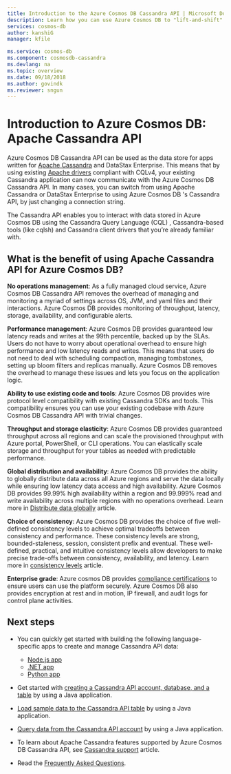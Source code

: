 ```yaml
---
title: Introduction to the Azure Cosmos DB Cassandra API | Microsoft Docs
description: Learn how you can use Azure Cosmos DB to "lift-and-shift" existing applications and build new applications using Cassandra API using the Cassandra drivers and CQL you’re already familar with. 
services: cosmos-db
author: kanshiG
manager: kfile

ms.service: cosmos-db
ms.component: cosmosdb-cassandra
ms.devlang: na
ms.topic: overview
ms.date: 09/18/2018
ms.author: govindk
ms.reviewer: sngun
---
```


# Introduction to Azure Cosmos DB: Apache Cassandra API

Azure Cosmos DB Cassandra API can be used as the data store for apps written for [Apache Cassandra](https://cassandra.apache.org/) and DataStax Enterprise. This means that by using existing [Apache drivers](https://cassandra.apache.org/doc/latest/getting_started/drivers.html?highlight=driver) compliant with CQLv4, your existing Cassandra application can now communicate with the Azure Cosmos DB Cassandra API. In many cases, you can switch from using Apache Cassandra or DataStax Enterprise to using Azure Cosmos DB 's Cassandra API, by just changing a connection string. 

The Cassandra API enables you to interact with data stored in Azure Cosmos DB using the Cassandra Query Language (CQL) , Cassandra-based tools (like cqlsh) and Cassandra client drivers that you’re already familiar with.

## What is the benefit of using Apache Cassandra API for Azure Cosmos DB?

**No operations management**: As a fully managed cloud service, Azure Cosmos DB Cassandra API removes the overhead of managing and monitoring a myriad of settings across OS, JVM, and yaml files and their interactions. Azure Cosmos DB provides monitoring of throughput, latency, storage, availability, and configurable alerts.

**Performance management**: Azure Cosmos DB provides guaranteed low latency reads and writes at the 99th percentile, backed up by the SLAs. Users do not have to worry about operational overhead to ensure high performance and low latency reads and writes. This means that users do not need to deal with scheduling compaction, managing tombstones, setting up bloom filters and replicas manually. Azure Cosmos DB removes the overhead to manage these issues and lets you focus on the application logic.

**Ability to use existing code and tools**: Azure Cosmos DB provides wire protocol level compatibility with existing Cassandra SDKs and tools. This compatibility ensures you can use your existing codebase with Azure Cosmos DB Cassandra API with trivial changes.

**Throughput and storage elasticity**: Azure Cosmos DB provides guaranteed throughput across all regions and can scale the provisioned throughput with Azure portal, PowerShell, or CLI operations. You can elastically scale storage and throughput for your tables as needed with predictable performance.

**Global distribution and availability**: Azure Cosmos DB provides the ability to globally distribute data across all Azure regions and serve the data locally while ensuring low latency data access and high availability. Azure Cosmos DB provides 99.99% high availability within a region and 99.999% read and write availability across multiple regions with no operations overhead. Learn more in [Distribute data globally](distribute-data-globally.md) article. 

**Choice of consistency**: Azure Cosmos DB provides the choice of five well-defined consistency levels to achieve optimal tradeoffs between consistency and performance. These consistency levels are strong, bounded-staleness, session, consistent prefix and eventual. These well-defined, practical, and intuitive consistency levels allow developers to make precise trade-offs between consistency, availability, and latency. Learn more in [consistency levels](consistency-levels.md) article. 

**Enterprise grade**: Azure cosmos DB provides [compliance certifications](https://www.microsoft.com/trustcenter) to ensure users can use the platform securely. Azure Cosmos DB also provides encryption at rest and in motion, IP firewall, and audit logs for control plane activities.

## Next steps

* You can quickly get started with building the following language-specific apps to create and manage Cassandra API data:
  - [Node.js app](create-cassandra-nodejs.md)
  - [.NET app](create-cassandra-dotnet.md)
  - [Python app](create-cassandra-python.md)

* Get started with [creating a Cassandra API account, database, and a table](create-cassandra-api-account-java.md) by using a Java application.

* [Load sample data to the Cassandra API table](cassandra-api-load-data.md) by using a Java application.

* [Query data from the Cassandra API account](cassandra-api-query-data.md) by using a Java application.

* To learn about Apache Cassandra features supported by Azure Cosmos DB Cassandra API, see [Cassandra support](cassandra-support.md) article.

* Read the [Frequently Asked Questions](faq.md#cassandra).
